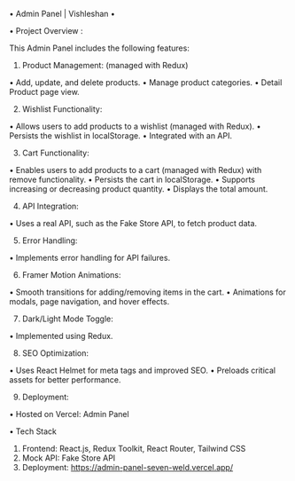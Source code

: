 • Admin Panel | Vishleshan •

• Project Overview :

This Admin Panel includes the following features:

1) Product Management: (managed with Redux)

• Add, update, and delete products. 
• Manage product categories.
• Detail Product page view.


2) Wishlist Functionality:

• Allows users to add products to a wishlist (managed with Redux).
• Persists the wishlist in localStorage.
• Integrated with an API.

3) Cart Functionality:

• Enables users to add products to a cart (managed with Redux) with remove functionality.
• Persists the cart in localStorage.
• Supports increasing or decreasing product quantity.
• Displays the total amount.

4) API Integration:

• Uses a real API, such as the Fake Store API, to fetch product data.

5) Error Handling:

• Implements error handling for API failures.

6) Framer Motion Animations:

• Smooth transitions for adding/removing items in the cart.
• Animations for modals, page navigation, and hover effects.

7) Dark/Light Mode Toggle:

• Implemented using Redux.

8) SEO Optimization:

• Uses React Helmet for meta tags and improved SEO.
• Preloads critical assets for better performance.

9) Deployment:

• Hosted on Vercel: Admin Panel


• Tech Stack
1) Frontend: React.js, Redux Toolkit, React Router, Tailwind CSS
2) Mock API: Fake Store API
3) Deployment: https://admin-panel-seven-weld.vercel.app/